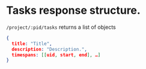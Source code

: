 # Tasks response structure.
`/project/:pid/tasks` returns a list of objects
```json
{
  title: "Title",
  description: "Description.",
  timespans: [[uid, start, end], …]
}
```
